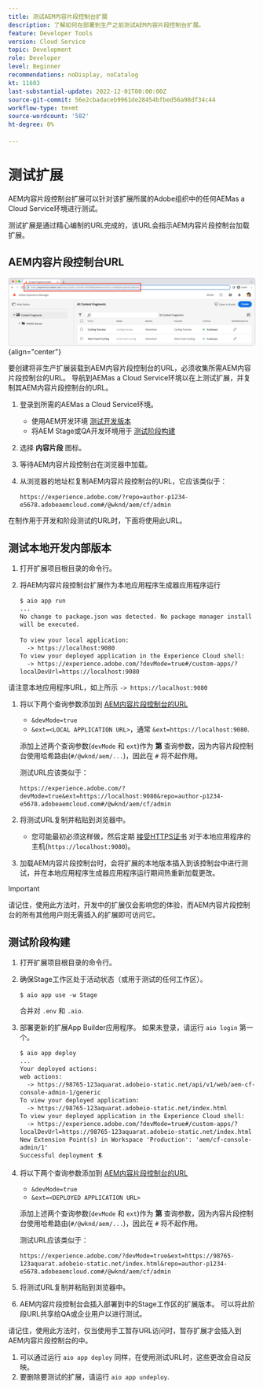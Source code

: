 ```yaml
---
title: 测试AEM内容片段控制台扩展
description: 了解如何在部署到生产之前测试AEM内容片段控制台扩展。
feature: Developer Tools
version: Cloud Service
topic: Development
role: Developer
level: Beginner
recommendations: noDisplay, noCatalog
kt: 11603
last-substantial-update: 2022-12-01T00:00:00Z
source-git-commit: 56e2cbadaceb9961de28454bfbed56a98df34c44
workflow-type: tm+mt
source-wordcount: '582'
ht-degree: 0%

---
```



# 测试扩展

AEM内容片段控制台扩展可以针对该扩展所属的Adobe组织中的任何AEMas a Cloud Service环境进行测试。

测试扩展是通过精心编制的URL完成的，该URL会指示AEM内容片段控制台加载扩展。

## AEM内容片段控制台URL

![AEM内容片段控制台URL](./assets/test/content-fragment-console-url.png){align="center"}

要创建将非生产扩展装载到AEM内容片段控制台的URL，必须收集所需AEM内容片段控制台的URL。 导航到AEMas a Cloud Service环境以在上测试扩展，并复制其AEM内容片段控制台的URL。

1. 登录到所需的AEMas a Cloud Service环境。

   + 使用AEM开发环境 [测试开发版本](#testing-development-builds)
   + 将AEM Stage或QA开发环境用于 [测试阶段构建](#testing-stage-builds)

1. 选择 __内容片段__ 图标。
1. 等待AEM内容片段控制台在浏览器中加载。
1. 从浏览器的地址栏复制AEM内容片段控制台的URL，它应该类似于：

   ```
   https://experience.adobe.com/?repo=author-p1234-e5678.adobeaemcloud.com#/@wknd/aem/cf/admin
   ```

在制作用于开发和阶段测试的URL时，下面将使用此URL。

## 测试本地开发内部版本

1. 打开扩展项目根目录的命令行。
1. 将AEM内容片段控制台扩展作为本地应用程序生成器应用程序运行

   ```shell
   $ aio app run
   ...
   No change to package.json was detected. No package manager install will be executed.
   
   To view your local application:
     -> https://localhost:9080
   To view your deployed application in the Experience Cloud shell:
     -> https://experience.adobe.com/?devMode=true#/custom-apps/?localDevUrl=https://localhost:9080
   ```

请注意本地应用程序URL，如上所示 `-> https://localhost:9080`

1. 将以下两个查询参数添加到 [AEM内容片段控制台的URL](#aem-content-fragment-console-url)
   + `&devMode=true`
   + `&ext=<LOCAL APPLICATION URL>`，通常 `&ext=https://localhost:9080`.

   添加上述两个查询参数(`devMode` 和 `ext`)作为 __第__ 查询参数，因为内容片段控制台使用哈希路由(`#/@wknd/aem/...`)，因此在 `#` 将不起作用。

   测试URL应该类似于：

   ```
   https://experience.adobe.com/?devMode=true&ext=https://localhost:9080&repo=author-p1234-e5678.adobeaemcloud.com#/@wknd/aem/cf/admin
   ```

1. 将测试URL复制并粘贴到浏览器中。

   + 您可能最初必须这样做，然后定期 [接受HTTPS证书](https://developer.adobe.com/uix/docs/services/aem-cf-console-admin/extension-development/#accepting-the-certificate-first-time-users) 对于本地应用程序的主机(`https://localhost:9080`)。

1. 加载AEM内容片段控制台时，会将扩展的本地版本插入到该控制台中进行测试，并在本地应用程序生成器应用程序运行期间热重新加载更改。

>[!IMPORTANT]
>
>请记住，使用此方法时，开发中的扩展仅会影响您的体验，而AEM内容片段控制台的所有其他用户则无需插入的扩展即可访问它。


## 测试阶段构建

1. 打开扩展项目根目录的命令行。
1. 确保Stage工作区处于活动状态（或用于测试的任何工作区）。

   ```shell
   $ aio app use -w Stage
   ```
   合并对 `.env` 和 `.aio`.
1. 部署更新的扩展App Builder应用程序。 如果未登录，请运行 `aio login` 第一个。

   ```shell
   $ aio app deploy
   ...
   Your deployed actions:
   web actions:
     -> https://98765-123aquarat.adobeio-static.net/api/v1/web/aem-cf-console-admin-1/generic 
   To view your deployed application:
     -> https://98765-123aquarat.adobeio-static.net/index.html
   To view your deployed application in the Experience Cloud shell:
     -> https://experience.adobe.com/?devMode=true#/custom-apps/?localDevUrl=https://98765-123aquarat.adobeio-static.net/index.html
   New Extension Point(s) in Workspace 'Production': 'aem/cf-console-admin/1'
   Successful deployment 🏄
   ```

1. 将以下两个查询参数添加到 [AEM内容片段控制台的URL](#aem-content-fragment-console-url)
   + `&devMode=true`
   + `&ext=<DEPLOYED APPLICATION URL>`

   添加上述两个查询参数(`devMode` 和 `ext`)作为 __第__ 查询参数，因为内容片段控制台使用哈希路由(`#/@wknd/aem/...`)，因此在 `#` 将不起作用。

   测试URL应该类似于：

   ```
   https://experience.adobe.com/?devMode=true&ext=https://98765-123aquarat.adobeio-static.net/index.html&repo=author-p1234-e5678.adobeaemcloud.com#/@wknd/aem/cf/admin
   ```

1. 将测试URL复制并粘贴到浏览器中。
1. AEM内容片段控制台会插入部署到中的Stage工作区的扩展版本。 可以将此阶段URL共享给QA或企业用户以进行测试。

请记住，使用此方法时，仅当使用手工暂存URL访问时，暂存扩展才会插入到AEM内容片段控制台的中。

1. 可以通过运行 `aio app deploy` 同样，在使用测试URL时，这些更改会自动反映。
1. 要删除要测试的扩展，请运行 `aio app undeploy`.



